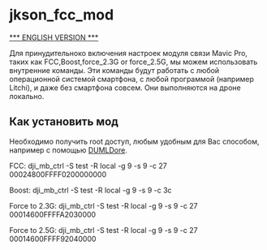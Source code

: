 # jkson_fcc_mod

[*** ENGLISH VERSION ***](https://github.com/jkson5/jkson_fcc_mod/blob/master/README.md)

Для принудительноко включения настроек модуля связи Mavic Pro, таких как FCC,Boost,force_2.3G or force_2.5G, мы можем использовать внутренние команды.
Эти команды будут работать с любой операционной системой смартфона, с любой программой (например Litchi), и даже без смартфона совсем. Они выполняются на дроне локально.

## Как установить мод

Необходимо получить root доступ, любым удобным для Вас способом, например с помощью [DUMLDore](https://github.com/jezzab/DUMLdore/releases).

FCC:              dji_mb_ctrl -S test -R local -g 9 -s 9 -c 27 00024800FFFF0200000000

Boost:            dji_mb_ctrl -S test -R local -g 9 -s 9 -c 3c

Force to 2.3G:    dji_mb_ctrl -S test -R local -g 9 -s 9 -c 27 00014600FFFFA2030000

Force to 2.5G:    dji_mb_ctrl -S test -R local -g 9 -s 9 -c 27 00014600FFFF92040000
